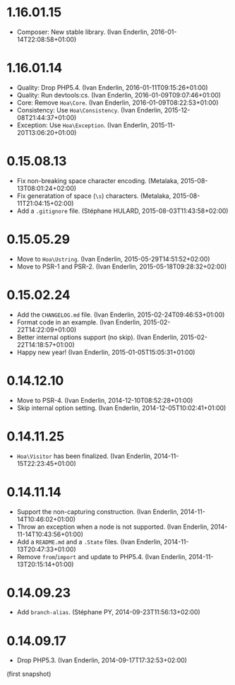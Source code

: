 # 1.16.01.15

  * Composer: New stable library. (Ivan Enderlin, 2016-01-14T22:08:58+01:00)

# 1.16.01.14

  * Quality: Drop PHP5.4. (Ivan Enderlin, 2016-01-11T09:15:26+01:00)
  * Quality: Run devtools:cs. (Ivan Enderlin, 2016-01-09T09:07:46+01:00)
  * Core: Remove `Hoa\Core`. (Ivan Enderlin, 2016-01-09T08:22:53+01:00)
  * Consistency: Use `Hoa\Consistency`. (Ivan Enderlin, 2015-12-08T21:44:37+01:00)
  * Exception: Use `Hoa\Exception`. (Ivan Enderlin, 2015-11-20T13:06:20+01:00)

# 0.15.08.13

  * Fix non-breaking space character encoding. (Metalaka, 2015-08-13T08:01:24+02:00)
  * Fix generatation of space (`\s`) characters. (Metalaka, 2015-08-11T21:04:15+02:00)
  * Add a `.gitignore` file. (Stéphane HULARD, 2015-08-03T11:43:58+02:00)

# 0.15.05.29

  * Move to `Hoa\Ustring`. (Ivan Enderlin, 2015-05-29T14:51:52+02:00)
  * Move to PSR-1 and PSR-2. (Ivan Enderlin, 2015-05-18T09:28:32+02:00)

# 0.15.02.24

  * Add the `CHANGELOG.md` file. (Ivan Enderlin, 2015-02-24T09:46:53+01:00)
  * Format code in an example. (Ivan Enderlin, 2015-02-22T14:22:09+01:00)
  * Better internal options support (no skip). (Ivan Enderlin, 2015-02-22T14:18:57+01:00)
  * Happy new year! (Ivan Enderlin, 2015-01-05T15:05:31+01:00)

# 0.14.12.10

  * Move to PSR-4. (Ivan Enderlin, 2014-12-10T08:52:28+01:00)
  * Skip internal option setting. (Ivan Enderlin, 2014-12-05T10:02:41+01:00)

# 0.14.11.25

  * `Hoa\Visitor` has been finalized. (Ivan Enderlin, 2014-11-15T22:23:45+01:00)

# 0.14.11.14

  * Support the non-capturing construction. (Ivan Enderlin, 2014-11-14T10:46:02+01:00)
  * Throw an exception when a node is not supported. (Ivan Enderlin, 2014-11-14T10:43:56+01:00)
  * Add a `README.md` and a `.State` files. (Ivan Enderlin, 2014-11-13T20:47:33+01:00)
  * Remove `from`/`import` and update to PHP5.4. (Ivan Enderlin, 2014-11-13T20:15:14+01:00)

# 0.14.09.23

  * Add `branch-alias`. (Stéphane PY, 2014-09-23T11:56:13+02:00)

# 0.14.09.17

  * Drop PHP5.3. (Ivan Enderlin, 2014-09-17T17:32:53+02:00)

(first snapshot)
